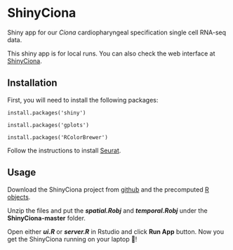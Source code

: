# ShinyCiona
Shiny app for our *Ciona* cardiopharyngeal specification single cell RNA-seq data.

This shiny app is for local runs. You can also check the web interface at [ShinyCiona](https://ciona.shinyapps.io/shinyciona).

## Installation
First, you will need to install the following packages:

`install.packages('shiny')`

`install.packages('gplots')`

`install.packages('RColorBrewer')`

Follow the instructions to install [Seurat](http://satijalab.org/seurat/install.html).

## Usage
Download the ShinyCiona project from [github](https://github.com/stevexniu/ShinyCiona) and the precomputed [R objects](https://drive.google.com/drive/folders/0B7ZaAVsPgGYfZW5BUHFCRy1JZms?usp=sharing).

Unzip the files and put the ***spatial.Robj*** and ***temporal.Robj*** under the **ShinyCiona-master** folder.

Open either ***ui.R*** or ***server.R*** in Rstudio and click **Run App** button. Now you get the ShinyCiona running on your laptop :tada:!
